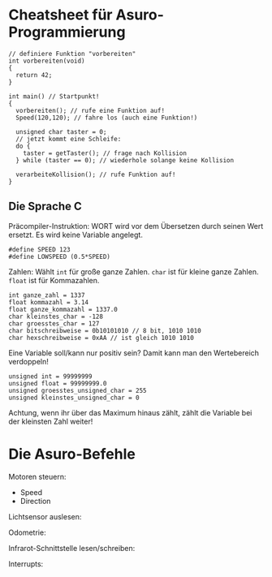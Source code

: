 # Cheatsheet für Asuro-Programmierung

    // definiere Funktion "vorbereiten"
    int vorbereiten(void)
    {
      return 42;
    }

    int main() // Startpunkt!
    {
      vorbereiten(); // rufe eine Funktion auf!
      Speed(120,120); // fahre los (auch eine Funktion!)

      unsigned char taster = 0;
      // jetzt kommt eine Schleife:
      do {
        taster = getTaster(); // frage nach Kollision
      } while (taster == 0); // wiederhole solange keine Kollision

      verarbeiteKollision(); // rufe Funktion auf!
    }

## Die Sprache C

Präcompiler-Instruktion: WORT wird vor dem Übersetzen durch seinen Wert ersetzt. Es wird keine Variable angelegt.

    #define SPEED 123
    #define LOWSPEED (0.5*SPEED)

Zahlen: Wählt `int` für große ganze Zahlen. `char` ist für kleine ganze Zahlen. `float` ist für Kommazahlen.

    int ganze_zahl = 1337
    float kommazahl = 3.14
    float ganze_kommazahl = 1337.0
    char kleinstes_char = -128
    char groesstes_char = 127
    char bitschreibweise = 0b10101010 // 8 bit, 1010 1010
    char hexschreibweise = 0xAA // ist gleich 1010 1010

Eine Variable soll/kann nur positiv sein? Damit kann man den Wertebereich verdoppeln!

    unsigned int = 99999999
    unsigned float = 99999999.0
    unsigned groesstes_unsigned_char = 255
    unsigned kleinstes_unsigned_char = 0

Achtung, wenn ihr über das Maximum hinaus zählt, zählt die Variable bei der kleinsten Zahl weiter!


# Die Asuro-Befehle

Motoren steuern:
- Speed
- Direction

Lichtsensor auslesen:

Odometrie:

Infrarot-Schnittstelle lesen/schreiben:

Interrupts:
